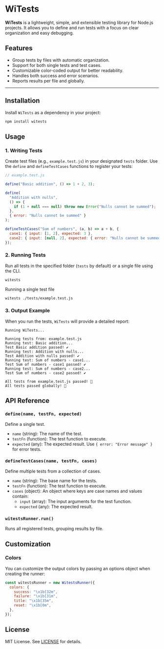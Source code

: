 # WiTests

**WiTests** is a lightweight, simple, and extensible testing library for Node.js projects. It allows you to define and run tests with a focus on clear organization and easy debugging.

## Features

- Group tests by files with automatic organization.
- Support for both single tests and test cases.
- Customizable color-coded output for better readability.
- Handles both success and error scenarios.
- Reports results per file and globally.

---

## Installation

Install `WiTests` as a dependency in your project:

```bash
npm install witests
```

## Usage

### 1. Writing Tests

Create test files (e.g., `example.test.js`) in your designated `tests` folder. Use the `define` and `defineTestCases` functions to register your tests:

```js
// example.test.js

define("Basic addition", () => 1 + 2, 3);

define(
  "Addition with nulls",
  () => {
    if (1 + null === null) throw new Error("Nulls cannot be summed");
  },
  { error: "Nulls cannot be summed" }
);

defineTestCases("Sum of numbers", (a, b) => a + b, {
  case1: { input: [1, 2], expected: 3 },
  case2: { input: [null, 2], expected: { error: "Nulls cannot be summed" } },
});
```

### 2. Running Tests

Run all tests in the specified folder (`tests` by default) or a single file using the CLI.

```bash
witests
```

Running a single test file

```bash
witests ./tests/example.test.js
```

### 3. Output Example

When you run the tests, `WiTests` will provide a detailed report:

```bath
Running WiTests...

Running tests from: example.test.js
Running test: Basic addition...
Test Basic addition passed! ✔️
Running test: Addition with nulls...
Test Addition with nulls passed! ✔️
Running test: Sum of numbers - case1...
Test Sum of numbers - case1 passed! ✔️
Running test: Sum of numbers - case2...
Test Sum of numbers - case2 passed! ✔️

All tests from example.test.js passed! 🎉
All tests passed globally! 🎉
```

## API Reference

### `define(name, testFn, expected)`

Define a single test.

- `name` (string): The name of the test.
- `testFn` (function): The test function to execute.
- `expected` (any): The expected result. Use `{ error: "Error message" }` for error tests.

### `defineTestCases(name, testFn, cases)`

Define multiple tests from a collection of cases.

- `name` (string): The base name for the tests.
- `testFn` (function): The test function to execute.
- `cases` (object): An object where keys are case names and values contain:
  - `input` (array): The input arguments for the test function.
  - `expected` (any): The expected result.

### `witestsRunner.run()`

Runs all registered tests, grouping results by file.

## Customization

### Colors

You can customize the output colors by passing an options object when creating the runner:

```js
const witestsRunner = new WitestsRunner({
  colors: {
    success: "\x1b[32m",
    failure: "\x1b[31m",
    title: "\x1b[35m",
    reset: "\x1b[0m",
  },
});
```

## License

MIT License. See [LICENSE](https://github.com/wipodev/witests/blob/main/LICENCE) for details.
